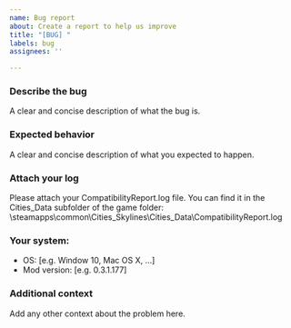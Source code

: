 ```yaml
---
name: Bug report
about: Create a report to help us improve
title: "[BUG] "
labels: bug
assignees: ''

---
```


### **Describe the bug**
A clear and concise description of what the bug is.

### **Expected behavior**
A clear and concise description of what you expected to happen.

### **Attach your log**
Please attach your CompatibilityReport.log file. You can find it in the Cities_Data subfolder of the game folder: 
<Steam folder>\steamapps\common\Cities_Skylines\Cities_Data\CompatibilityReport.log

### **Your system:**
 - OS: [e.g. Window 10, Mac OS X, ...]
 - Mod version: [e.g. 0.3.1.177]

### **Additional context**
Add any other context about the problem here.
